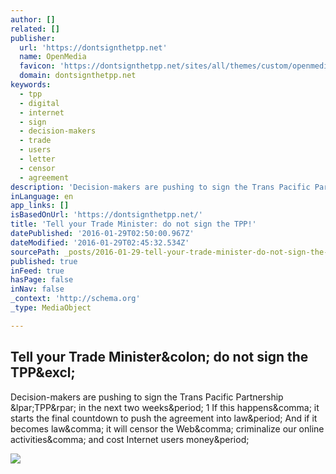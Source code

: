 ```yaml
---
author: []
related: []
publisher:
  url: 'https://dontsignthetpp.net'
  name: OpenMedia
  favicon: 'https://dontsignthetpp.net/sites/all/themes/custom/openmediaorg/favicon.ico'
  domain: dontsignthetpp.net
keywords:
  - tpp
  - digital
  - internet
  - sign
  - decision-makers
  - trade
  - users
  - letter
  - censor
  - agreement
description: 'Decision-makers are pushing to sign the Trans Pacific Partnership (TPP) in the next two weeks. 1 If this happens, it starts the final countdown to push the agreement into law. And if it becomes law, it will censor the Web, criminalize our online activities, and cost Internet users money.'
inLanguage: en
app_links: []
isBasedOnUrl: 'https://dontsignthetpp.net/'
title: 'Tell your Trade Minister: do not sign the TPP!'
datePublished: '2016-01-29T02:50:00.967Z'
dateModified: '2016-01-29T02:45:32.534Z'
sourcePath: _posts/2016-01-29-tell-your-trade-minister-do-not-sign-the-tpp.md
published: true
inFeed: true
hasPage: false
inNav: false
_context: 'http://schema.org'
_type: MediaObject

---
```

<article style=""><h1>Tell your Trade Minister&amp;colon; do not sign the TPP&amp;excl;</h1><p>Decision-makers are pushing to sign the Trans Pacific Partnership &amp;lpar;TPP&amp;rpar; in the next two weeks&amp;period; 1 If this happens&amp;comma; it starts the final countdown to push the agreement into law&amp;period; And if it becomes law&amp;comma; it will censor the Web&amp;comma; criminalize our online activities&amp;comma; and cost Internet users money&amp;period;</p><img src="https://dontsignthetpp.net/sites/dontsignthetpp.net/files/1200x627_fbLinkImg_tpp.jpg" /></article>